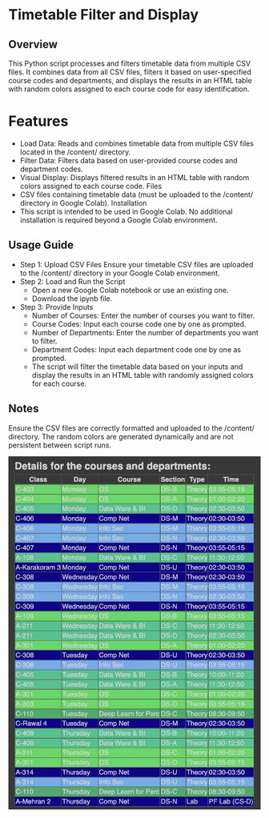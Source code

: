 # Timetable Filter and Display

## Overview

This Python script processes and filters timetable data from multiple CSV files. It combines data from all CSV files, filters it based on user-specified course codes and departments, and displays the results in an HTML table with random colors assigned to each course code for easy identification.

# Features
- Load Data: Reads and combines timetable data from multiple CSV files located in the /content/ directory.
- Filter Data: Filters data based on user-provided course codes and department codes. 
- Visual Display: Displays filtered results in an HTML table with random colors assigned to each course code.
Files
- CSV files containing timetable data (must be uploaded to the /content/ directory in Google Colab).
Installation
- This script is intended to be used in Google Colab. No additional installation is required beyond a Google Colab environment.

## Usage Guide

- Step 1: Upload CSV Files
Ensure your timetable CSV files are uploaded to the /content/ directory in your Google Colab environment.
- Step 2: Load and Run the Script
   - Open a new Google Colab notebook or use an existing one.
   - Download the ipynb file.
- Step 3: Provide Inputs
   - Number of Courses: Enter the number of courses you want to filter.
   - Course Codes: Input each course code one by one as prompted.
   - Number of Departments: Enter the number of departments you want to filter.
   - Department Codes: Input each department code one by one as prompted.
   - The script will filter the timetable data based on your inputs and display the results in an HTML table with randomly assigned colors for each course.

## Notes
Ensure the CSV files are correctly formatted and uploaded to the /content/ directory.
The random colors are generated dynamically and are not persistent between script runs.

![Output](images/img1.png)
